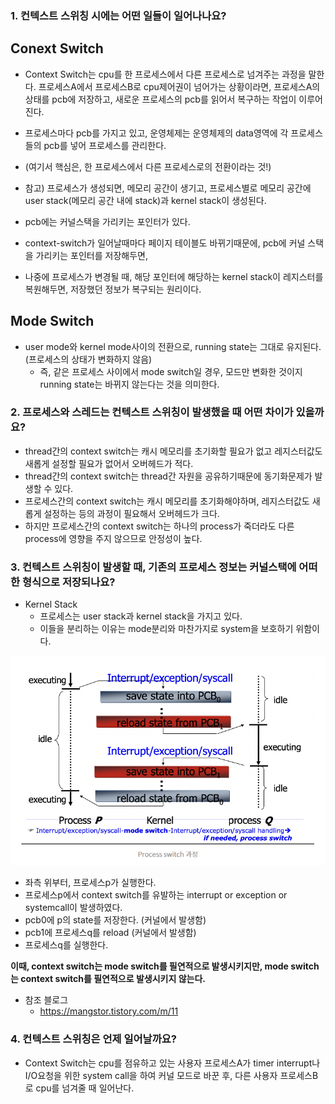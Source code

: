 ### 1. 컨텍스트 스위칭 시에는 어떤 일들이 일어나나요?

## Conext Switch
- Context Switch는 cpu를 한 프로세스에서 다른 프로세스로 넘겨주는 과정을 말한다. 프로세스A에서 프로세스B로 cpu제어권이 넘어가는 상황이라면, 프로세스A의 상태를 pcb에 저장하고, 새로운 프로세스의 pcb를 읽어서 복구하는 작업이 이루어진다.
- 프로세스마다 pcb를 가지고 있고, 운영체제는 운영체제의 data영역에 각 프로세스들의 pcb를 넣어 프로세스를 관리한다.
- (여기서 핵심은, 한 프로세스에서 다른 프로세스로의 전환이라는 것!)

- 참고) 프로세스가 생성되면, 메모리 공간이 생기고, 프로세스별로 메모리 공간에 user stack(메모리 공간 내에 stack)과 kernel stack이 생성된다.
- pcb에는 커널스택을 가리키는 포인터가 있다.
- context-switch가 일어날때마다 페이지 테이블도 바뀌기때문에, pcb에 커널 스택을 가리키는 포인터를 저장해두면, 
- 나중에 프로세스가 변경될 때, 해당 포인터에 해당하는 kernel stack이 레지스터를 복원해두면, 저장했던 정보가 복구되는 원리이다.

## Mode Switch
  - user mode와 kernel mode사이의 전환으로, running state는 그대로 유지된다. (프로세스의 상태가 변화하지 않음)
    - 즉, 같은 프로세스 사이에서 mode switch일 경우, 모드만 변화한 것이지 running state는 바뀌지 않는다는 것을 의미한다.

### 2. 프로세스와 스레드는 컨텍스트 스위칭이 발생했을 때 어떤 차이가 있을까요?

- thread간의 context switch는 캐시 메모리를 초기화할 필요가 없고 레지스터값도 새롭게 설정할 필요가 없어서 오버헤드가 적다.
- thread간의 context switch는 thread간 자원을 공유하기때문에 동기화문제가 발생할 수 있다.
- 프로세스간의 context switch는 캐시 메모리를 초기화해야하며, 레지스터값도 새롭게 설정하는 등의 과정이 필요해서 오버헤드가 크다.
- 하지만 프로세스간의 context switch는 하나의 process가 죽더라도 다른 process에 영향을 주지 않으므로 안정성이 높다.

### 3. 컨텍스트 스위칭이 발생할 때, 기존의 프로세스 정보는 커널스택에 어떠한 형식으로 저장되나요?
- Kernel Stack
  - 프로세스는 user stack과 kernel stack을 가지고 있다.
  - 이들을 분리하는 이유는 mode분리와 마찬가지로 system을 보호하기 위함이다.

<img src="../image/suhyun/kernel-stack.PNG">

- 좌측 위부터, 프로세스p가 실행한다.
- 프로세스p에서 context switch를 유발하는 interrupt or exception or systemcall이 발생하였다.
- pcb0에 p의 state를 저장한다. (커널에서 발생함)
- pcb1에 프로세스q를 reload (커널에서 발생함)
- 프로세스q를 실행한다.

**이때, context switch는 mode switch를 필연적으로 발생시키지만, mode switch는 context switch를 필연적으로 발생시키지 않는다.** 



- 참조 블로그
  - https://mangstor.tistory.com/m/11

### 4. 컨텍스트 스위칭은 언제 일어날까요?
- Context Switch는 cpu를 점유하고 있는 사용자 프로세스A가 timer interrupt나 I/O요청을 위한 system call을 하여 커널 모드로 바꾼 후, 다른 사용자 프로세스B로 cpu를 넘겨줄 때 일어난다.
